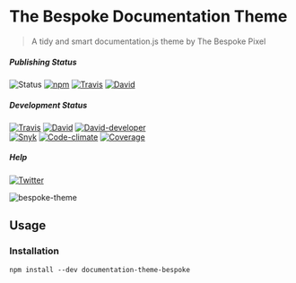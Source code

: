 # The Bespoke Documentation Theme

> A tidy and smart documentation.js theme by The Bespoke Pixel

##### Publishing Status

![Status](https://img.shields.io/badge/status-production-green) [![npm](https://img.shields.io/npm/v/documentation-theme-bespoke?logo=npm)](https://www.npmjs.com/package/documentation-theme-bespoke "npm") [![Travis](https://img.shields.io/travis/com/thebespokepixel/documentation-theme-bespoke/master?logo=travis)](https://travis-ci.com/thebespokepixel/documentation-theme-bespoke "Travis") [![David](https://david-dm.org/thebespokepixel/documentation-theme-bespoke/master/status.svg)](https://david-dm.org/thebespokepixel/documentation-theme-bespoke/master "David")   

##### Development Status

[![Travis](https://img.shields.io/travis/com/thebespokepixel/documentation-theme-bespoke/develop?logo=travis)](https://travis-ci.com/thebespokepixel/documentation-theme-bespoke "Travis") [![David](https://david-dm.org/thebespokepixel/documentation-theme-bespoke/develop/status.svg)](https://david-dm.org/thebespokepixel/documentation-theme-bespoke/develop "David") [![David-developer](https://david-dm.org/thebespokepixel/documentation-theme-bespoke/develop/dev-status.svg)](https://david-dm.org/thebespokepixel/documentation-theme-bespoke/develop?type=dev "David-developer")  
 [![Snyk](https://snyk.io/test/github/thebespokepixel/documentation-theme-bespoke/badge.svg)](https://snyk.io/test/github/thebespokepixel/documentation-theme-bespoke "Snyk") [![Code-climate](https://api.codeclimate.com/v1/badges/4ed3614ff0158165f61b/maintainability)](https://codeclimate.com/github/thebespokepixel/documentation-theme-bespoke/maintainability "Code-climate") [![Coverage](https://api.codeclimate.com/v1/badges/4ed3614ff0158165f61b/test_coverage)](https://codeclimate.com/github/thebespokepixel/documentation-theme-bespoke/test_coverage "Coverage")   

##### Help

[![Twitter](https://img.shields.io/twitter/follow/thebespokepixel?style=social)](https://twitter.com/thebespokepixel "Twitter")   

![bespoke-theme][screengrab]


## Usage

### Installation

```shell
npm install --dev documentation-theme-bespoke
```

[screengrab]: https://raw.githubusercontent.com/thebespokepixel/documentation-theme-bespoke/master/media/bespoke-theme.png
